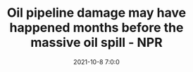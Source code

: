 ---
"title": "Oil pipeline damage may have happened months before the massive oil spill - NPR"
"date": "2021-10-8 7:0:0"
"feed_name": "GOOGLENEWSDRILLING"
"feed_website": "https://news.google.com/search?q=drilling%2Bincident&hl=en-US&gl=US&ceid=US:en"
"feed_rss": "https://news.google.com/rss/search?q=drilling%2Bincident&hl=en-US&gl=US&ceid=US:en"
"link": "https://www.npr.org/2021/10/08/1044644445/oil-pipeline-damage-may-have-happened-months-before-the-massive-oil-spill"
"source": "{'href': 'https://www.npr.org', 'title': 'NPR'}"
"file": "_posts/2021-1-1-3b980e99edbde657f6a7e18371927725e01cd49c.md"
"accident": "1"
"drilling": "1"
"dead": "0"
"injured": "0"
"arrested": "0"
"place": "unknown place"
"where": "unknown site"
"causes": "unknown"
"place_uri": "unknown place"
---